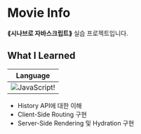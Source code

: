 # Movie Info
__⟪시나브로 자바스크립트⟫__ 실습 프로젝트입니다.

## What I Learned
|Language|
|:---:|
|![JavaScript](https://img.shields.io/badge/JavaScript-323330?style=for-the-badge&logo=javascript&logoColor=F7DF1E)!|
- History API에 대한 이해
- Client-Side Routing 구현
- Server-Side Rendering 및 Hydration 구현